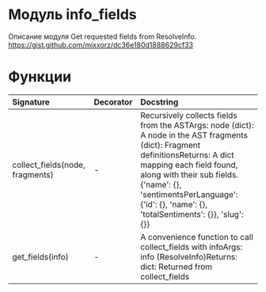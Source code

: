 # Модуль info_fields

Описание модуля Get requested fields from ResolveInfo. https://gist.github.com/mixxorz/dc36e180d1888629cf33

# Функции

| Signature                       | Decorator | Docstring                                                                                                                                                                                                                                                                                  |
| :------------------------------ | :-------- | :----------------------------------------------------------------------------------------------------------------------------------------------------------------------------------------------------------------------------------------------------------------------------------------- |
| collect_fields(node, fragments) | -         | Recursively collects fields from the ASTArgs: node (dict): A node in the AST fragments (dict): Fragment definitionsReturns: A dict mapping each field found, along with their sub fields. {'name': {}, 'sentimentsPerLanguage': {'id': {}, 'name': {}, 'totalSentiments': {}}, 'slug': {}} |
| get_fields(info)                | -         | A convenience function to call collect_fields with infoArgs: info (ResolveInfo)Returns: dict: Returned from collect_fields                                                                                                                                                                 |